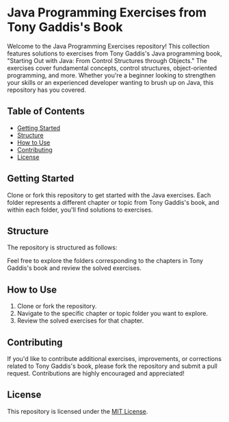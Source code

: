 # Java Programming Exercises from Tony Gaddis's Book

Welcome to the Java Programming Exercises repository! This collection features solutions to exercises from Tony Gaddis's Java programming book, "Starting Out with Java: From Control Structures through Objects." The exercises cover fundamental concepts, control structures, object-oriented programming, and more. Whether you're a beginner looking to strengthen your skills or an experienced developer wanting to brush up on Java, this repository has you covered.

## Table of Contents

- [Getting Started](#getting-started)
- [Structure](#structure)
- [How to Use](#how-to-use)
- [Contributing](#contributing)
- [License](#license)

## Getting Started

Clone or fork this repository to get started with the Java exercises. Each folder represents a different chapter or topic from Tony Gaddis's book, and within each folder, you'll find solutions to exercises.

## Structure

The repository is structured as follows:


Feel free to explore the folders corresponding to the chapters in Tony Gaddis's book and review the solved exercises.

## How to Use

1. Clone or fork the repository.
2. Navigate to the specific chapter or topic folder you want to explore.
3. Review the solved exercises for that chapter.

## Contributing

If you'd like to contribute additional exercises, improvements, or corrections related to Tony Gaddis's book, please fork the repository and submit a pull request. Contributions are highly encouraged and appreciated!

## License

This repository is licensed under the [MIT License](LICENSE).
